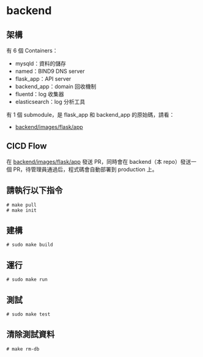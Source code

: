 # backend

## 架構

有 6 個 Containers：
- mysqld：資料的儲存
- named：BIND9 DNS server
- flask_app：API server
- backend_app：domain 回收機制
- fluentd：log 收集器
- elasticsearch：log 分析工具

有 1 個 submodule，是 flask_app 和 backend_app 的原始碼，請看：
- [backend/images/flask/app](https://github.com/NYCU-ME/backend-flask-server/tree/main)

## CICD Flow

在 [backend/images/flask/app](https://github.com/NYCU-ME/backend-flask-server/tree/main) 發送 PR，同時會在 backend（本 repo）發送一個 PR，待管理員通過后，程式碼會自動部署到 production 上。

## 請執行以下指令

```
# make pull
# make init
```

## 建構
```
# sudo make build
```

## 運行

```
# sudo make run
```

## 測試

```
# sudo make test
```

## 清除測試資料

```
# make rm-db
```
